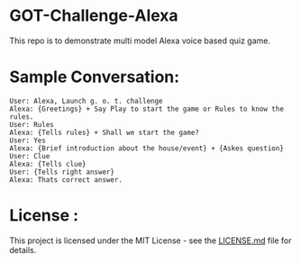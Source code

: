 # GOT-Challenge-Alexa
This repo is to demonstrate multi model Alexa voice based quiz game. 

# Sample Conversation:
 
    User: Alexa, Launch g. o. t. challenge
    Alexa: {Greetings} + Say Play to start the game or Rules to know the rules.
    User: Rules
    Alexa: {Tells rules} + Shall we start the game?
    User: Yes
    Alexa: {Brief introduction about the house/event} + {Askes question}
    User: Clue
    Alexa: {Tells clue}
    User: {Tells right answer}
    Alexa: Thats correct answer.

# License :
This project is licensed under the MIT License - see the [LICENSE.md](https://github.com/Roy-Abhinaba/GOT-Challenge-Alexa/blob/master/LICENSE) file for details.
